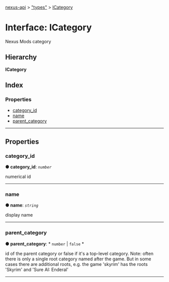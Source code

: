 [nexus-api](../README.md) > ["types"](../modules/_types_.md) > [ICategory](../interfaces/_types_.icategory.md)

# Interface: ICategory

Nexus Mods category

## Hierarchy

**ICategory**

## Index

### Properties

* [category_id](_types_.icategory.md#category_id)
* [name](_types_.icategory.md#name)
* [parent_category](_types_.icategory.md#parent_category)

---

## Properties

<a id="category_id"></a>

###  category_id

**● category_id**: *`number`*

numerical id

___
<a id="name"></a>

###  name

**● name**: *`string`*

display name

___
<a id="parent_category"></a>

###  parent_category

**● parent_category**: * `number` &#124; `false`
*

id of the parent category or false if it's a top-level category. Note: often there is only a single root category named after the game. But in some cases there are additional roots, e.g. the game 'skyrim' has the roots 'Skyrim' and 'Sure AI: Enderal'

___

